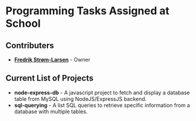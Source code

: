 # Programming Tasks Assigned at School

## Contributers

- [**Fredrik Strøm-Larsen**](https://github.com/fredrikstromlarsen) - Owner

## Current List of Projects

- **node-express-db** - A javascript project to fetch and display a database table from MySQL using NodeJS/ExpressJS backend.
- **sql-querying** - A list SQL queries to retrieve specific information from a database with multiple tables.